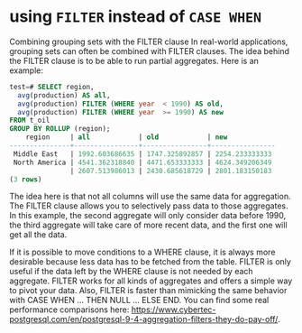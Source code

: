 # using `FILTER` instead of `CASE WHEN`

Combining grouping sets with the FILTER clause
In real-world applications, grouping sets can often be combined with FILTER clauses. The idea behind the FILTER clause is to be able to run partial aggregates. Here is an example:

```sql
test=# SELECT region, 
  avg(production) AS all, 
  avg(production) FILTER (WHERE year  < 1990) AS old,  
  avg(production) FILTER (WHERE year  >= 1990) AS new  
FROM t_oil 
GROUP BY ROLLUP (region); 
    region     | all            | old            | new 
---------------+----------------+----------------+---------------- 
 Middle East   | 1992.603686635 | 1747.325892857 | 2254.233333333 
 North America | 4541.362318840 | 4471.653333333 | 4624.349206349 
               | 2607.513986013 | 2430.685618729 | 2801.183150183 
(3 rows) 
```

The idea here is that not all columns will use the same data for aggregation. The FILTER clause allows you to selectively pass data to those aggregates. In this example, the second aggregate will only consider data before 1990, the third aggregate will take care of more recent data, and the first one will get all the data.

If it is possible to move conditions to a WHERE clause, it is always more desirable because less data has to be fetched from the table. FILTER is only useful if the data left by the WHERE clause is not needed by each aggregate.
FILTER works for all kinds of aggregates and offers a simple way to pivot your data. Also, FILTER is faster than mimicking the same behavior with CASE WHEN ... THEN NULL ... ELSE END. You can find some real performance comparisons here: https://www.cybertec-postgresql.com/en/postgresql-9-4-aggregation-filters-they-do-pay-off/.
